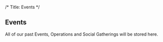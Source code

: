 /*
Title: Events
*/

## Events

All of our past Events, Operations and Social Gatherings will be stored here.